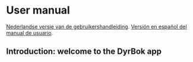 # User manual

[Nederlandse versie van de gebruikershandleiding](documentation/dutch/user-manual/user-manual.md).
[Versión en español del manual de usuario](documentation/spanish/user-manual/user-manual.md).

## Introduction: welcome to the DyrBok app

